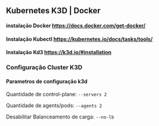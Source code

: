 ## Kubernetes K3D | Docker

#### instalação Docker https://docs.docker.com/get-docker/

#### Instalação Kubectl https://kubernetes.io/docs/tasks/tools/

#### Instalação Kd3 https://k3d.io/#installation

### Configuração Cluster K3D

#### Parametros de configuração k3d

Quantidade de control-plane: `--servers 2`

Quantidade de agents/pods: `--agents 2`

Desabilitar Balanceamento de carga: `--no-lb`
